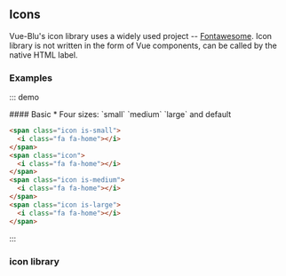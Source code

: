 ## Icons

Vue-Blu's icon library uses a widely used project -- [Fontawesome](http://fontawesome.io/). Icon library is not written in the form of Vue components,
can be called by the native HTML label.

### Examples

::: demo
<summary>
  #### Basic
  * Four sizes: `small` `medium` `large` and default
</summary>

```html
<span class="icon is-small">
  <i class="fa fa-home"></i>
</span>
<span class="icon">
  <i class="fa fa-home"></i>
</span>
<span class="icon is-medium">
  <i class="fa fa-home"></i>
</span>
<span class="icon is-large">
  <i class="fa fa-home"></i>
</span>
```
:::

### icon library

<icons></icons>

<script>
export default{

}
</script>
